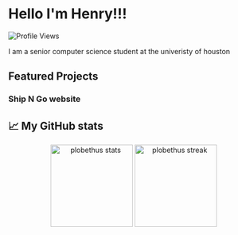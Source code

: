# Hello I'm Henry!!!
![Profile Views](https://komarev.com/ghpvc/?username=plobethus)


<div class="github-introduction">

I am a senior computer science student at the univeristy of houston

</div>

## Featured Projects
### Ship N Go website

## 📈 My GitHub stats

<div class="badges-githubstats">
  <p align="center">
    <img src="https://github-readme-stats.vercel.app/api?username=plobethus&theme=tokyonight&show_icons=true&hide_border=true&count_private=true" alt="plobethus stats" height="165">
    <img src="https://github-readme-streak-stats.herokuapp.com/?user=plobehtus&theme=tokyonight&hide_border=true" alt="plobethus streak" height="165">
  </p>
</div>

<!---
plobethus/plobethus is a ✨ special ✨ repository because its `README.md` (this file) appears on your GitHub profile.
You can click the Preview link to take a look at your changes.
--->

